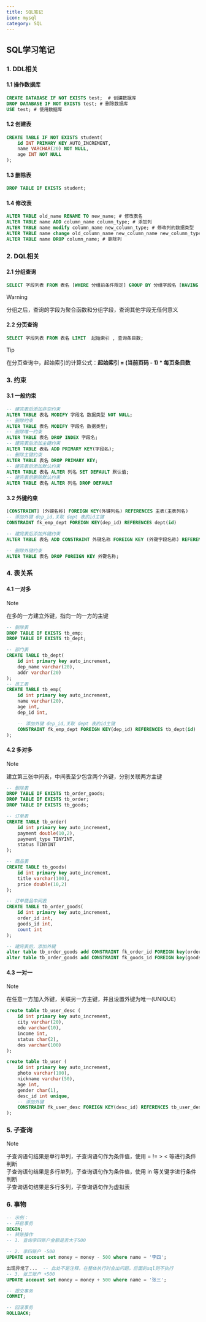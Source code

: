 ```yaml
---
title: SQL笔记
icon: mysql
category: SQL
---
```


## SQL学习笔记

### 1. DDL相关
#### 1.1 操作数据库
```sql
CREATE DATABASE IF NOT EXISTS test;  # 创建数据库
DROP DATABASE IF NOT EXISTS test; # 删除数据库
USE test; # 使用数据库
```


#### 1.2 创建表
```sql
CREATE TABLE IF NOT EXISTS student(
    id INT PRIMARY KEY AUTO_INCREMENT,
    name VARCHAR(20) NOT NULL,
    age INT NOT NULL
);
```
#### 1.3 删除表
```sql
DROP TABLE IF EXISTS student;
```
#### 1.4 修改表
```sql
ALTER TABLE old_name RENAME TO new_name; # 修改表名 
ALTER TABLE name ADD column_name column_type; # 添加列
ALTER TABLE name modify column_name new_column_type; # 修改列的数据类型
ALTER TABLE name change old_column_name new_column_name new_column_type; # 修改列名和数据类型
ALTER TABLE name DROP column_name; # 删除列
```

### 2. DQL相关
#### 2.1 分组查询
```sql
SELECT 字段列表 FROM 表名 [WHERE 分组前条件限定] GROUP BY 分组字段名 [HAVING 分组后条件过滤];
```
>[!warning] 
>分组之后，查询的字段为聚合函数和分组字段，查询其他字段无任何意义

#### 2.2 分页查询
```sql
SELECT 字段列表 FROM 表名 LIMIT  起始索引 , 查询条目数;
```
>[!tip]
> 在分页查询中，起始索引的计算公式：**起始索引 = (当前页码 - 1) * 每页条目数**


### 3. 约束

#### 3.1 一般约束
```sql
-- 建完表后添加非空约束
ALTER TABLE 表名 MODIFY 字段名 数据类型 NOT NULL;
-- 删除约束
ALTER TABLE 表名 MODIFY 字段名 数据类型;
-- 删除唯一约束
ALTER TABLE 表名 DROP INDEX 字段名;
-- 建完表后添加主键约束
ALTER TABLE 表名 ADD PRIMARY KEY(字段名);
-- 删除主键约束
ALTER TABLE 表名 DROP PRIMARY KEY;
-- 建完表后添加默认约束
ALTER TABLE 表名 ALTER 列名 SET DEFAULT 默认值;
-- 建完表后删除默认约束
ALTER TABLE 表名 ALTER 列名 DROP DEFAULT
```
#### 3.2 外键约束
```sql
[CONSTRAINT] [外键名称] FOREIGN KEY(外键列名) REFERENCES 主表(主表列名) 
-- 添加外键 dep_id,关联 dept 表的id主键
CONSTRAINT fk_emp_dept FOREIGN KEY(dep_id) REFERENCES dept(id)

-- 建完表后添加外键约束
ALTER TABLE 表名 ADD CONSTRAINT 外键名称 FOREIGN KEY (外键字段名称) REFERENCES 主表名称(主表列名称);

-- 删除外键约束
ALTER TABLE 表名 DROP FOREIGN KEY 外键名称;

```

### 4. 表关系
#### 4.1 一对多
>[!note]
> 在多的一方建立外键，指向一的一方的主键

```sql
-- 删除表
DROP TABLE IF EXISTS tb_emp;
DROP TABLE IF EXISTS tb_dept;

-- 部门表
CREATE TABLE tb_dept(
	id int primary key auto_increment,
	dep_name varchar(20),
	addr varchar(20)
);
-- 员工表 
CREATE TABLE tb_emp(
	id int primary key auto_increment,
	name varchar(20),
	age int,
	dep_id int,

	-- 添加外键 dep_id,关联 dept 表的id主键
	CONSTRAINT fk_emp_dept FOREIGN KEY(dep_id) REFERENCES tb_dept(id)	
);
```

#### 4.2 多对多
>[!note]
> 建立第三张中间表，中间表至少包含两个外键，分别关联两方主键

```sql
-- 删除表
DROP TABLE IF EXISTS tb_order_goods;
DROP TABLE IF EXISTS tb_order;
DROP TABLE IF EXISTS tb_goods;

-- 订单表
CREATE TABLE tb_order(
	id int primary key auto_increment,
	payment double(10,2),
	payment_type TINYINT,
	status TINYINT
);

-- 商品表
CREATE TABLE tb_goods(
	id int primary key auto_increment,
	title varchar(100),
	price double(10,2)
);

-- 订单商品中间表
CREATE TABLE tb_order_goods(
	id int primary key auto_increment,
	order_id int,
	goods_id int,
	count int
);

-- 建完表后，添加外键
alter table tb_order_goods add CONSTRAINT fk_order_id FOREIGN key(order_id) REFERENCES tb_order(id);
alter table tb_order_goods add CONSTRAINT fk_goods_id FOREIGN key(goods_id) REFERENCES tb_goods(id);

```

#### 4.3 一对一
>[!note]
> 在任意一方加入外键，关联另一方主键，并且设置外键为唯一(UNIQUE)

```sql
create table tb_user_desc (
	id int primary key auto_increment,
	city varchar(20),
	edu varchar(10),
	income int,
	status char(2),
	des varchar(100)
);

create table tb_user (
	id int primary key auto_increment,
	photo varchar(100),
	nickname varchar(50),
	age int,
	gender char(1),
	desc_id int unique,
	-- 添加外键
	CONSTRAINT fk_user_desc FOREIGN KEY(desc_id) REFERENCES tb_user_desc(id)	
);

```

### 5. 子查询

>[!note]
>子查询语句结果是单行单列，子查询语句作为条件值，使用 = != > < 等进行条件判断  
>子查询语句结果是多行单列，子查询语句作为条件值，使用 in 等关键字进行条件判断  
>子查询语句结果是多行多列，子查询语句作为虚拟表  

### 6. 事物

```sql
-- 示例：
-- 开启事务
BEGIN;
-- 转账操作
-- 1. 查询李四账户金额是否大于500

-- 2. 李四账户 -500
UPDATE account set money = money - 500 where name = '李四';

出现异常了...  -- 此处不是注释，在整体执行时会出问题，后面的sql则不执行
-- 3. 张三账户 +500
UPDATE account set money = money + 500 where name = '张三';

-- 提交事务
COMMIT;

-- 回滚事务
ROLLBACK;
```






